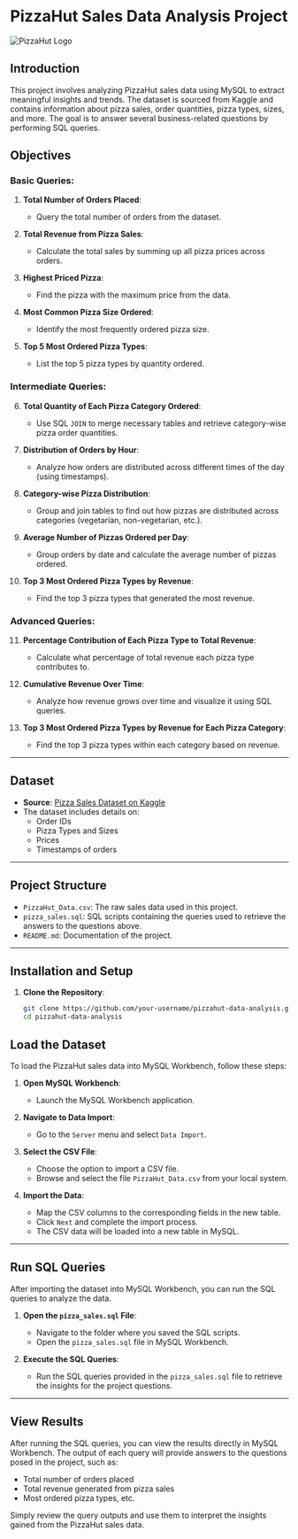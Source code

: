 # PizzaHut Sales Data Analysis Project

![PizzaHut Logo](https://upload.wikimedia.org/wikipedia/sco/thumb/d/d2/Pizza_Hut_logo.svg/1088px-Pizza_Hut_logo.svg.png)

## Introduction

This project involves analyzing PizzaHut sales data using MySQL to extract meaningful insights and trends. The dataset is sourced from Kaggle and contains information about pizza sales, order quantities, pizza types, sizes, and more. The goal is to answer several business-related questions by performing SQL queries.

## Objectives

### Basic Queries:

1. **Total Number of Orders Placed**:
   - Query the total number of orders from the dataset.
   
2. **Total Revenue from Pizza Sales**:
   - Calculate the total sales by summing up all pizza prices across orders.

3. **Highest Priced Pizza**:
   - Find the pizza with the maximum price from the data.

4. **Most Common Pizza Size Ordered**:
   - Identify the most frequently ordered pizza size.

5. **Top 5 Most Ordered Pizza Types**:
   - List the top 5 pizza types by quantity ordered.

### Intermediate Queries:

6. **Total Quantity of Each Pizza Category Ordered**:
   - Use SQL `JOIN` to merge necessary tables and retrieve category-wise pizza order quantities.

7. **Distribution of Orders by Hour**:
   - Analyze how orders are distributed across different times of the day (using timestamps).

8. **Category-wise Pizza Distribution**:
   - Group and join tables to find out how pizzas are distributed across categories (vegetarian, non-vegetarian, etc.).

9. **Average Number of Pizzas Ordered per Day**:
   - Group orders by date and calculate the average number of pizzas ordered.

10. **Top 3 Most Ordered Pizza Types by Revenue**:
    - Find the top 3 pizza types that generated the most revenue.

### Advanced Queries:

11. **Percentage Contribution of Each Pizza Type to Total Revenue**:
    - Calculate what percentage of total revenue each pizza type contributes to.

12. **Cumulative Revenue Over Time**:
    - Analyze how revenue grows over time and visualize it using SQL queries.

13. **Top 3 Most Ordered Pizza Types by Revenue for Each Pizza Category**:
    - Find the top 3 pizza types within each category based on revenue.

---

## Dataset

- **Source**: [Pizza Sales Dataset on Kaggle](https://www.kaggle.com/datasets)
- The dataset includes details on:
  - Order IDs
  - Pizza Types and Sizes
  - Prices
  - Timestamps of orders

---

## Project Structure

- `PizzaHut_Data.csv`: The raw sales data used in this project.
- `pizza_sales.sql`: SQL scripts containing the queries used to retrieve the answers to the questions above.
- `README.md`: Documentation of the project.

---

## Installation and Setup

1. **Clone the Repository**:
   ```bash
   git clone https://github.com/your-username/pizzahut-data-analysis.git
   cd pizzahut-data-analysis


## Load the Dataset

To load the PizzaHut sales data into MySQL Workbench, follow these steps:

1. **Open MySQL Workbench**:
   - Launch the MySQL Workbench application.

2. **Navigate to Data Import**:
   - Go to the `Server` menu and select `Data Import`.

3. **Select the CSV File**:
   - Choose the option to import a CSV file.
   - Browse and select the file `PizzaHut_Data.csv` from your local system.

4. **Import the Data**:
   - Map the CSV columns to the corresponding fields in the new table.
   - Click `Next` and complete the import process.
   - The CSV data will be loaded into a new table in MySQL.

---

## Run SQL Queries

After importing the dataset into MySQL Workbench, you can run the SQL queries to analyze the data.

1. **Open the `pizza_sales.sql` File**:
   - Navigate to the folder where you saved the SQL scripts.
   - Open the `pizza_sales.sql` file in MySQL Workbench.

2. **Execute the SQL Queries**:
   - Run the SQL queries provided in the `pizza_sales.sql` file to retrieve the insights for the project questions.

---

## View Results

After running the SQL queries, you can view the results directly in MySQL Workbench. The output of each query will provide answers to the questions posed in the project, such as:

- Total number of orders placed
- Total revenue generated from pizza sales
- Most ordered pizza types, etc.

Simply review the query outputs and use them to interpret the insights gained from the PizzaHut sales data.

